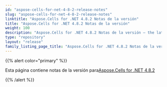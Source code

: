 ```yaml
---
id: "aspose-cells-for-net-4-8-2-release-notes"
slug: "aspose-cells-for-net-4-8-2-release-notes"
linktitle: "Aspose.Cells for .NET 4.8.2 Notas de la versión"
title: "Aspose.Cells for .NET 4.8.2 Notas de la versión"
weight: 100
description: "Aspose.Cells for .NET 4.8.2 Notas de la versión – the latest updates and fixes."
type: "repository"
layout: "release"
family_listing_page_title: "Aspose.Cells for .NET 4.8.2 Notas de la versión"
---
```

{{% alert color="primary" %}} 

 Esta página contiene notas de la versión para[Aspose.Cells for .NET 4.8.2](https://releases.aspose.com/cells/net/new-releases/aspose.cells-for-.net-4.8.2/)

{{% /alert %}}
